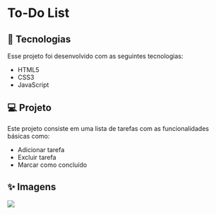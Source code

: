 # To-Do List
 ## :rocket: Tecnologias
Esse projeto foi desenvolvido com as seguintes tecnologias:
* HTML5
* CSS3
* JavaScript

## :computer: Projeto
Este projeto consiste em uma lista de tarefas com as funcionalidades básicas como:
* Adicionar tarefa
* Excluir tarefa
* Marcar como concluído
## :sparkles: Imagens
<img src="https://i.pinimg.com/originals/d1/07/a8/d107a81a20f3c0410aae00d23786868f.png">
